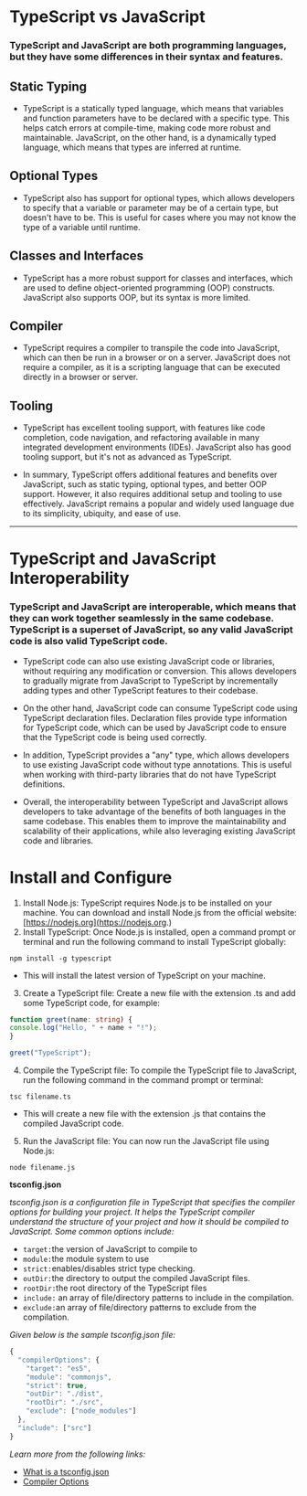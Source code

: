 # TypeScript vs JavaScript
 
### TypeScript and JavaScript are both programming languages, but they have some differences in their syntax and features.

## Static Typing

- TypeScript is a statically typed language, which means that variables and function parameters have to be declared with a specific type. This helps catch errors at compile-time, making code more robust and maintainable. JavaScript, on the other hand, is a dynamically typed language, which means that types are inferred at runtime.

## Optional Types

- TypeScript also has support for optional types, which allows developers to specify that a variable or parameter may be of a certain type, but doesn't have to be. This is useful for cases where you may not know the type of a variable until runtime.

## Classes and Interfaces

- TypeScript has a more robust support for classes and interfaces, which are used to define object-oriented programming (OOP) constructs. JavaScript also supports OOP, but its syntax is more limited.

## Compiler

- TypeScript requires a compiler to transpile the code into JavaScript, which can then be run in a browser or on a server. JavaScript does not require a compiler, as it is a scripting language that can be executed directly in a browser or server.

## Tooling

- TypeScript has excellent tooling support, with features like code completion, code navigation, and refactoring available in many integrated development environments (IDEs). JavaScript also has good tooling support, but it's not as advanced as TypeScript.

- In summary, TypeScript offers additional features and benefits over JavaScript, such as static typing, optional types, and better OOP support. However, it also requires additional setup and tooling to use effectively. JavaScript remains a popular and widely used language due to its simplicity, ubiquity, and ease of use.
---

# TypeScript and JavaScript Interoperability

### TypeScript and JavaScript are interoperable, which means that they can work together seamlessly in the same codebase. TypeScript is a superset of JavaScript, so any valid JavaScript code is also valid TypeScript code.

- TypeScript code can also use existing JavaScript code or libraries, without requiring any modification or conversion. This allows developers to gradually migrate from JavaScript to TypeScript by incrementally adding types and other TypeScript features to their codebase.

- On the other hand, JavaScript code can consume TypeScript code using TypeScript declaration files. Declaration files provide type information for TypeScript code, which can be used by JavaScript code to ensure that the TypeScript code is being used correctly.

- In addition, TypeScript provides a "any" type, which allows developers to use existing JavaScript code without type annotations. This is useful when working with third-party libraries that do not have TypeScript definitions.

- Overall, the interoperability between TypeScript and JavaScript allows developers to take advantage of the benefits of both languages in the same codebase. This enables them to improve the maintainability and scalability of their applications, while also leveraging existing JavaScript code and libraries.

# Install and Configure

1. Install Node.js: TypeScript requires Node.js to be installed on your machine. You can download and install Node.js from the official website: [https://nodejs.org](https://nodejs.org.)
2. Install TypeScript: Once Node.js is installed, open a command prompt or terminal and run the following command to install TypeScript globally:

`
npm install -g typescript
`
- This will install the latest version of TypeScript on your machine.

3. Create a TypeScript file: Create a new file with the extension .ts and add some TypeScript code, for example:

```typescript
function greet(name: string) {
console.log("Hello, " + name + "!");
}

greet("TypeScript");
```
4. Compile the TypeScript file: To compile the TypeScript file to JavaScript, run the following command in the command prompt or terminal:

`
tsc filename.ts
`
- This will create a new file with the extension .js that contains the compiled JavaScript code.

5. Run the JavaScript file: You can now run the JavaScript file using Node.js:

```
node filename.js

```

**tsconfig.json**

*tsconfig.json is a configuration file in TypeScript that specifies the compiler options for building your project. It helps the TypeScript compiler understand the structure of your project and how it should be compiled to JavaScript. Some common options include:*

- `target:`the version of JavaScript to compile to
- `module:`the module system to use
- `strict:`enables/disables strict type checking.
- `outDir:`the directory to output the compiled JavaScript files.
- `rootDir:`the root directory of the TypeScript files
- `include:` an array of file/directory patterns to include in the compilation.
- `exclude:`an array of file/directory patterns to exclude from the compilation.

*Given below is the sample tsconfig.json file:*
```typescript
{
  "compilerOptions": {
    "target": "es5",
    "module": "commonjs",
    "strict": true,
    "outDir": "./dist",
    "rootDir": "./src",
    "exclude": ["node_modules"]
  },
  "include": ["src"]
}
```
*Learn more from the following links:*
- [What is a tsconfig.json](https://www.typescriptlang.org/docs/handbook/tsconfig-json.html#handbook-content)
- [Compiler Options](https://www.typescriptlang.org/docs/handbook/compiler-options.html)
